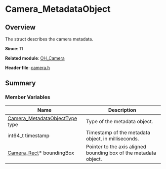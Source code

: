 # Camera_MetadataObject
<!--Kit: Camera Kit-->
<!--Subsystem: Multimedia-->
<!--Owner: @qano-->
<!--SE: @leo_ysl-->
<!--TSE: @xchaosioda-->

## Overview

The struct describes the camera metadata.

**Since**: 11

**Related module**: [OH_Camera](capi-oh-camera.md)

**Header file**: [camera.h](capi-camera-h.md)

## Summary

### Member Variables

| Name| Description|
| -- | -- |
| [Camera_MetadataObjectType](capi-camera-h.md#camera_metadataobjecttype) type | Type of the metadata object.|
| int64_t timestamp | Timestamp of the metadata object, in milliseconds.|
| [Camera_Rect](capi-oh-camera-camera-rect.md)* boundingBox | Pointer to the axis aligned bounding box of the metadata object.|
